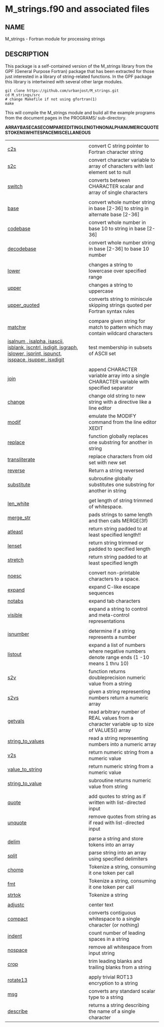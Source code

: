 # M_strings.f90 and associated files

## NAME

   M_strings - Fortran module for processing strings

## DESCRIPTION

This package is a self-contained version of the M_strings library from
the GPF (General Purpose Fortran) package that has been extracted for
those just interested in a library of string-related functions. In the
GPF package this library is intertwined with several other large modules.

    git clone https://github.com/urbanjost/M_strings.git
    cd M_strings/src
    # change Makefile if not using gfortran(1)
    make

This will compile the M_strings module and build all the example programs from
the document pages in the PROGRAMS/ sub-directory.

<?
<blockquote>
<table cellpadding="3">

<tr><td colspan="3"></td><b>ARRAY</b></tr>
<tr><td><a href="md/c2s.3.md">     c2s         </a></td><td></td><td> convert C string pointer to Fortran character string</td></tr>
<tr><td><a href="md/s2c.3.md">     s2c         </a></td><td></td><td> convert character variable to array of characters with last element set to null</td></tr>
<tr><td><a href="md/switch.3.md">  switch      </a></td><td></td><td> converts between CHARACTER scalar and array of single characters</td></tr>

<tr><td colspan="3"></td><b>BASE</b></tr>
<tr><td><a href="md/base.3.md">         base        </a></td><td></td><td> convert whole number string in base [2-36] to string in alternate base [2-36]</td></tr>
<tr><td><a href="md/codebase.3.md">     codebase    </a></td><td></td><td> convert whole number in base 10 to string in base [2-36]</td></tr>
<tr><td><a href="md/decodebase.3.md">   decodebase  </a></td><td></td><td> convert whole number string in base [2-36] to base 10 number</td></tr>

<tr><td colspan="3"></td><b>CASE</b></tr>
<tr><td><a href="md/lower.3.md">        lower        </a></td><td></td><td> changes a string to lowercase over specified range</td></tr>
<tr><td><a href="md/upper.3.md">        upper        </a></td><td></td><td> changes a string to uppercase</td></tr>
<tr><td><a href="md/upper_quoted.3.md"> upper_quoted </a></td><td></td><td> converts string to miniscule skipping strings quoted per Fortran syntax rules</td></tr>

<tr><td colspan="3"></td><b>COMPARE</b></tr>
<tr><td><a href="md/matchw.3.md">          matchw    </a></td><td></td><td> compare given string for match to pattern which may contain wildcard characters</td></tr>
<tr><td><a href="md/isalnum.3.md">         isalnum , isalpha, isascii, isblank, iscntrl, isdigit, isgraph, islower, isprint, ispunct, isspace, isupper, isxdigit</a></td><td></td><td> test membership in subsets of ASCII set</td></tr>

<tr><td colspan="3"></td><b>EDITING</b></tr>
<tr><td><a href="md/join.3.md">    join                  </a></td><td></td><td> append CHARACTER variable array into a single CHARACTER variable with specified separator</td></tr>
<tr><td><a href="md/change.3.md">          change        </a></td><td></td><td> change old string to new string with a directive like a line editor</td></tr>
<tr><td><a href="md/modif.3.md">           modif         </a></td><td></td><td> emulate the MODIFY command from the line editor XEDIT</td></tr>
<tr><td><a href="md/replace.3.md">         replace       </a></td><td></td><td> function globally replaces one substring for another in string</td></tr>
<tr><td><a href="md/transliterate.3.md">   transliterate </a></td><td></td><td> replace characters from old set with new set</td></tr>
<tr><td><a href="md/reverse.3.md">         reverse       </a></td><td></td><td> Return a string reversed</td></tr>
<tr><td><a href="md/substitute.3.md">      substitute    </a></td><td></td><td> subroutine globally substitutes one substring for another in string</td></tr>

<tr><td colspan="3"></td><b>LENGTH</b></tr>
<tr><td><a href="md/len_white.3.md">       len_white     </a></td><td></td><td> get length of string trimmed of whitespace.</td></tr>
<tr><td><a href="md/merge_str.3.md">       merge_str     </a></td><td></td><td> pads strings to same length and then calls MERGE(3f)</td></tr>
<tr><td><a href="md/atleast.3.md">         atleast       </a></td><td></td><td> return string padded to at least specified length!!</td></tr>
<tr><td><a href="md/lenset.3.md">          lenset        </a></td><td></td><td> return string trimmed or padded to specified length</td></tr>
<tr><td><a href="md/stretch.3.md">         stretch       </a></td><td></td><td> return string padded to at least specified length</td></tr>

<tr><td colspan="3"></td><b>NONALPHA</b></tr>
<tr><td><a href="md/noesc.3.md">           noesc         </a></td><td></td><td> convert non-printable characters to a space.</td></tr>
<tr><td><a href="md/expand.3.md">          expand        </a></td><td></td><td> expand C-like escape sequences</td></tr>
<tr><td><a href="md/notabs.3.md">          notabs        </a></td><td></td><td> expand tab characters</td></tr>
<tr><td><a href="md/visible.3.md">         visible       </a></td><td></td><td> expand a string to control and meta-control representations</td></tr>

<tr><td colspan="3"></td><b>NUMERIC</b></tr>
<tr><td><a href="md/isnumber.3.md">        isnumber  </a></td><td></td><td> determine if a string represents a number</td></tr>
<tr><td><a href="md/listout.3.md">         listout   </a></td><td></td><td> expand a list of numbers where negative numbers denote range ends (1 -10 means 1 thru 10)</td></tr>
<tr><td><a href="md/s2v.3.md">     s2v               </a></td><td></td><td> function returns doubleprecision numeric value from a string</td></tr>
<tr><td><a href="md/s2vs.3.md">    s2vs              </a></td><td></td><td> given a string representing numbers return a numeric array</td></tr>
<tr><td><a href="md/getvals.3.md">         getvals   </a></td><td></td><td> read arbitrary number of REAL values from a character variable up to size of VALUES() array</td></tr>
<tr><td><a href="md/string_to_values.3.md"> string_to_values </a></td><td></td><td> read a string representing numbers into a numeric array</td></tr>
<tr><td><a href="md/v2s.3.md">     v2s               </a></td><td></td><td> return numeric string from a numeric value</td></tr>
<tr><td><a href="md/value_to_string.3.md"> value_to_string  </a></td><td></td><td> return numeric string from a numeric value</td></tr>
<tr><td><a href="md/string_to_value.3.md"> string_to_value  </a></td><td></td><td> subroutine returns numeric value from string</td></tr>

<tr><td colspan="3"></td><b>QUOTES</b></tr>
<tr><td><a href="md/quote.3.md">           quote            </a></td><td></td><td> add quotes to string as if written with list-directed input</td></tr>
<tr><td><a href="md/unquote.3.md">         unquote          </a></td><td></td><td> remove quotes from string as if read with list-directed input</td></tr>

<tr><td colspan="3"></td><b>TOKENS</b></tr>
<tr><td><a href="md/delim.3.md">           delim            </a></td><td></td><td> parse a string and store tokens into an array</td></tr>
<tr><td><a href="md/split.3.md">           split            </a></td><td></td><td> parse string into an array using specified delimiters</td></tr>
<tr><td><a href="md/chomp.3.md">           chomp            </a></td><td></td><td> Tokenize a string, consuming it one token per call</td></tr>
<tr><td><a href="md/fmt.3.md">     fmt              </a></td><td></td><td> Tokenize a string, consuming it one token per call</td></tr>
<tr><td><a href="md/strtok.3.md">          strtok           </a></td><td></td><td> Tokenize a string</td></tr>

<tr><td colspan="3"></td><b>WHITESPACE</b></tr>
<tr><td><a href="md/adjustc.3.md">         adjustc          </a></td><td></td><td> center text</td></tr>
<tr><td><a href="md/compact.3.md">         compact          </a></td><td></td><td> converts contiguous whitespace to a single character (or nothing)</td></tr>
<tr><td><a href="md/indent.3.md">          indent           </a></td><td></td><td> count number of leading spaces in a string</td></tr>
<tr><td><a href="md/nospace.3.md">         nospace          </a></td><td></td><td> remove all whitespace from input string</td></tr>
<tr><td><a href="md/crop.3.md">    crop             </a></td><td></td><td> trim leading blanks and trailing blanks from a string</td></tr>

<tr><td colspan="3"></td><b>MISCELLANEOUS</b></tr>
<tr><td><a href="md/rotate13.3.md">        rotate13         </a></td><td></td><td> apply trivial ROT13 encryption to a string</td></tr>
<tr><td><a href="md/msg.3.md">     msg              </a></td><td></td><td> converts any standard scalar type to a string</td></tr>
<tr><td><a href="md/describe.3.md">        describe         </a></td><td></td><td> returns a string describing the name of a single character</td></tr>
</table>
</body>
